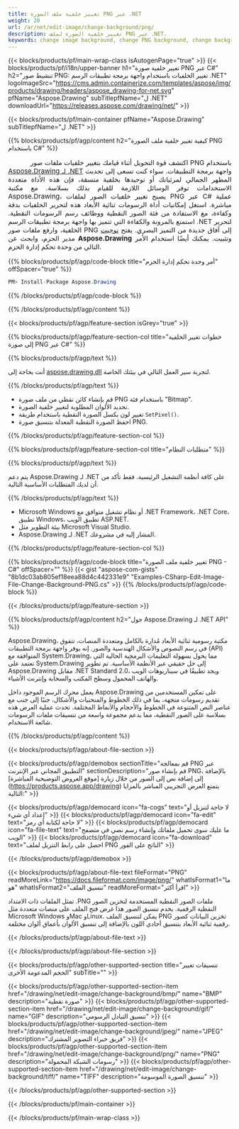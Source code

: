 ```yaml
---
title: تغيير خلفية ملف الصورة PNG عبر .NET
weight: 20
url: /ar/net/edit-image/change-background/png/
description: تغيير خلفية الصورة لملف PNG عبر .NET.
keywords: change image background, change PNG background, change background via C#, 2D graphics, drawing API, edit background in C#, Drawing ل .NET, save bitmap, save PNG image, cross-platform 2D graphic library, Bitmap class, raster graphics drawing, rendering raster images, PNG image file
---
```


{{< blocks/products/pf/main-wrap-class isAutogenPage="true" >}}
{{< blocks/products/pf/i18n/upper-banner h1="تغيير خلفية صورة PNG عبر C#" h2="تنشيط صور PNG: تغيير الخلفيات باستخدام واجهة برمجة تطبيقات الرسم .NET" logoImageSrc="https://cms.admin.containerize.com/templates/aspose/img/products/drawing/headers/aspose_drawing-for-net.svg" pfName="Aspose.Drawing" subTitlepfName="ل .NET" downloadUrl="https://releases.aspose.com/drawing/net/" >}}

{{< blocks/products/pf/main-container pfName="Aspose.Drawing" subTitlepfName="ل .NET" >}}


{{% blocks/products/pf/agp/content h2="كيفية تغيير خلفية ملف الصورة PNG باستخدام C#" %}}

<p align="justify" style="text-indent:50px;font-size:15px;">
اكتشف قوة التحويل أثناء قيامك بتغيير خلفيات ملفات صور PNG باستخدام <a href="https://products.aspose.com/drawing/net">Aspose.Drawing لـ .NET</a> واجهة برمجة التطبيقات. سواء كنت تسعى إلى تحديث المظهر الجمالي لمرئياتك أو توحيدها بخلفية متسقة، فإن هذه الأداة متعددة الاستخدامات توفر الوسائل اللازمة للقيام بذلك بسلاسة. مع مكتبة Aspose.Drawing، يصبح تغيير خلفيات الصور لملفات PNG عبر C# عملية مباشرة. استغل إمكانيات أداة الرسومات ثنائية الأبعاد هذه لتحرير الخلفيات بدقة وكفاءة، مع الاستفادة من فئة الصور النقطية ووظائف رسم الرسومات النقطية. استمتع بالمرونة والكفاءة التي تتميز بها واجهة برمجة تطبيقات الرسم .NET لتحرير الخلفية، وارفع ملفات صور PNG إلى آفاق جديدة من التميز البصري. يفتح <a href="https://www.nuget.org/packages/aspose.drawing">نوجيت</a> مدير الحزم، وابحث عن <b>Aspose.Drawing</b> وتثبيت. يمكنك أيضًا استخدام الأمر التالي من وحدة تحكم إدارة الحزم.</p>

{{% blocks/products/pf/agp/code-block title="أمر وحدة تحكم إدارة الحزم" offSpacer="true" %}}
```cs
PM> Install-Package Aspose.Drawing
```
{{% /blocks/products/pf/agp/code-block %}}

{{% /blocks/products/pf/agp/content %}}


{{< blocks/products/pf/agp/feature-section isGrey="true" >}}

{{% blocks/products/pf/agp/feature-section-col title="خطوات تغيير الخلفية إلى صورة PNG عبر C#" %}}

{{% blocks/products/pf/agp/text %}}

أنت بحاجة إلى [aspose.drawing.dll](https://downloads.aspose.com/drawing/net) لتجربة سير العمل التالي في بيئتك الخاصة.

{{% /blocks/products/pf/agp/text %}}

+ قم بإنشاء كائن نقطي من ملف صورة PNG باستخدام فئة "Bitmap".
+ تحديد الألوان المطلوبة لتغيير خلفية الصورة.
+ تغيير لون بكسل الصورة النقطية باستخدام طريقة `SetPixel()`.
+ احفظ الصورة النقطية المعدلة بتنسيق صورة PNG.

{{% /blocks/products/pf/agp/feature-section-col %}}

{{% blocks/products/pf/agp/feature-section-col title="متطلبات النظام" %}}

{{% blocks/products/pf/agp/text %}}

يتم دعم Aspose.Drawing لـ .NET على كافة أنظمة التشغيل الرئيسية. فقط تأكد من أن لديك المتطلبات الأساسية التالية.

{{% /blocks/products/pf/agp/text %}}

- Microsoft Windows أو نظام تشغيل متوافق مع .NET Framework، .NET Core، تطبيق Windows، تطبيق الويب ASP.NET.
- بيئة التطوير مثل Microsoft Visual Studio.
- Aspose.Drawing لـ .NET المشار إليه في مشروعك.

{{% /blocks/products/pf/agp/feature-section-col %}}

{{% blocks/products/pf/agp/code-block title="تغيير خلفية ملف الصورة PNG - C#" offSpacer="" %}}
{{< gist "aspose-com-gists" "8b1dc03ab805ef18eea88d4c442331e9" "Examples-CSharp-Edit-Image-File-Change-Background-PNG.cs" >}}
{{% /blocks/products/pf/agp/code-block %}}

{{< /blocks/products/pf/agp/feature-section >}}


<!-- aboutfile Starts -->

{{% blocks/products/pf/agp/content h2="حول Aspose.Drawing لـ .NET API" %}}

Aspose.Drawing، مكتبة رسومية ثنائية الأبعاد مُدارة بالكامل ومتعددة المنصات، تتفوق في رسم النصوص والأشكال الهندسية والصور. إنه يوفر واجهة برمجة التطبيقات (API) المتوافقة مع System.Drawing، مما يحول بسهولة التعليمات البرمجية الحالية التي تعتمد على System.Drawing إلى حل حقيقي عبر الأنظمة الأساسية. تم تطوير Aspose.Drawing مقابل .NET Standard 2.0، ويجد تطبيقًا في سيناريوهات الويب والهاتف المحمول وسطح المكتب والسحابة وإنترنت الأشياء.

يعمل محرك الرسم الموجود داخل Aspose.Drawing على تمكين المستخدمين من تقديم رسومات متجهة، بما في ذلك الخطوط والمنحنيات والأشكال، جنبًا إلى جنب مع عناصر النص المتنوعة في الخطوط والأحجام والأنماط المختلفة. تحدث عملية العرض هذه بسلاسة على الصور النقطية، مما يدعم مجموعة واسعة من تنسيقات ملفات الرسومات شائعة الاستخدام.

{{% /blocks/products/pf/agp/content %}}


{{< blocks/products/pf/agp/about-file-section >}}

{{< blocks/products/pf/agp/demobox sectionTitle="قم بمعالجة PNG عبر التطبيق المجاني عبر الإنترنت" sectionDescription="قم بإنشاء صور PNG، بالإضافة إلى إضافة نص إلى الصور من خلال زيارة [موقع العروض التوضيحية المباشرة] (https://products.aspose.app/drawing) يتمتع العرض التجريبي المباشر بالمزايا التالية:" >}}

{{< blocks/products/pf/agp/democard icon="fa-cogs" text="لا حاجة لتنزيل أو إعداد أي شيء" >}}
{{< blocks/products/pf/agp/democard icon="fa-edit" text="لا حاجة لكتابة أي رمز" >}}
{{< blocks/products/pf/agp/democard icon="fa-file-text" text="ما عليك سوى تحميل ملفاتك وإنشاء رسم نصي في متصفح الويب" >}}
{{< blocks/products/pf/agp/democard icon="fa-download" text="احصل على رابط التنزيل لملف PNG الناتج على الفور" >}}

{{< /blocks/products/pf/agp/demobox >}}

{{< blocks/products/pf/agp/about-file-text fileFormat="PNG" readMoreLink="https://docs.fileformat.com/image/png/" whatIsFormat1="ما هو" whatIsFormat2="تنسيق الملف" readMoreFormat="اقرأ أكثر" >}}

تمثل الملفات ذات الامتداد .PNG ملفات الصور النقطية المستخدمة لتخزين الصور النقطية الرقمية. يخدم تنسيق الصور هذا غرض فتح الملف على منصات متعددة مثل Microsoft Windows وMac وLinux. يمكن لتنسيق الملف PNG تخزين البيانات كصور رقمية ثنائية الأبعاد بتنسيق أحادي اللون بالإضافة إلى تنسيق الألوان بأعماق ألوان مختلفة.

{{< /blocks/products/pf/agp/about-file-text >}}

{{< /blocks/products/pf/agp/about-file-section >}}

<!-- aboutfile Ends -->


{{< blocks/products/pf/agp/other-supported-section title="تنسيقات تغيير الحجم المدعومة الأخرى" subTitle="" >}}

{{< blocks/products/pf/agp/other-supported-section-item href="/drawing/net/edit-image/change-background/bmp/" name="BMP" description="صورة نقطية" >}}
{{< blocks/products/pf/agp/other-supported-section-item href="/drawing/net/edit-image/change-background/gif/" name="GIF" description="تنسيق التبادل الرسومي" >}}
{{< blocks/products/pf/agp/other-supported-section-item href="/drawing/net/edit-image/change-background/jpeg/" name="JPEG" description="فريق خبراء التصوير المشترك" >}}
{{< blocks/products/pf/agp/other-supported-section-item href="/drawing/net/edit-image/change-background/png/" name="PNG" description="رسومات الشبكة المحمولة" >}}
{{< blocks/products/pf/agp/other-supported-section-item href="/drawing/net/edit-image/change-background/tiff/" name="TIFF" description="تنسيق الصورة الموسومة" >}}

{{< /blocks/products/pf/agp/other-supported-section >}}

{{< /blocks/products/pf/main-container >}}

{{< /blocks/products/pf/main-wrap-class >}}

